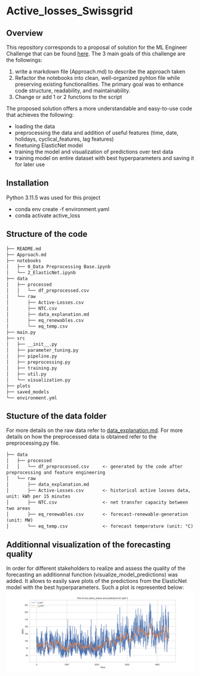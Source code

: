 # Active_losses_Swissgrid

## Overview
This repository corresponds to a proposal of solution for the ML Engineer Challenge that can be found [here](https://github.com/Swissgrid-AG-External/coding_challenges/blob/main/ml_engineer/intern/README.md). The 3 main goals of this challenge are the followings:
1. write a markdown file (Approach.md) to describe the approach taken
2. Refactor the notebooks into clean, well-organized pyhton file while preserving existing functionalities. The primary goal was to enhance code structure, readability, and maintainability.
3. Change or add 1 or 2 functions to the script

The proposed solution offers a more understandable and easy-to-use code that achieves the following:
- loading the data 
- preprocessing the data and addition of useful features (time, date, holidays, cyclical_features, lag features)
- finetuning ElasticNet model 
- training the model and visualization of predictions over test data 
- training model on entire dataset with best hyperparameters and saving it for later use

## Installation
Python 3.11.5 was used for this project
- conda env create -f environment.yaml
- conda activate active_loss

## Structure of the code
```
├── README.md
├── Approach.md
├── notebooks
│   ├── 0_Data Preprocessing Base.ipynb
│   └── 2_ElasticNet.ipynb
├── data
│   ├── processed
│   │   └── df_preprocessed.csv
│   └── raw
│       ├── Active-Losses.csv
│       ├── NTC.csv
│       ├── data_explanation.md
│       ├── eq_renewables.csv
│       └── eq_temp.csv
├── main.py
├── src
│   ├── __init__.py
│   ├── parameter_tuning.py
│   ├── pipeline.py
│   ├── preprocessing.py
│   ├── training.py
│   ├── util.py
│   └── visualization.py
├── plots
├── saved_models
└── environment.yml
```

## Stucture of the data folder
For more details on the raw data refer to [data_explanation.md](https://github.com/yanis-trn/Active_losses_Swissgrid/blob/main/data/raw/data_explanation.md). For more details on how the preprocessed data is obtained refer to the preprocessing.py file.
```
├── data
│   ├── processed
│   │   └── df_preprocessed.csv     <- generated by the code after preprocessing and feature engineering 
│   └── raw
│       ├── data_explanation.md     
│       ├── Active-Losses.csv       <- historical active losses data, unit: kWh per 15 minutes
│       ├── NTC.csv                 <- net transfer capacity between two areas
│       ├── eq_renewables.csv       <- forecast-renewable-generation (unit: MW)
│       └── eq_temp.csv             <- forecast temperature (unit: °C)
```

## Additionnal visualization of the forecasting quality
In order for different stakeholders to realize and assess the quality of the forecasting an additionnal function (visualize_model_predictions) was added. It allows to easily save plots of the predictions from the ElasticNet model with the best hyperparameters. Such a plot is represented below:
![Example plot](plots/line_plot_3.png)

